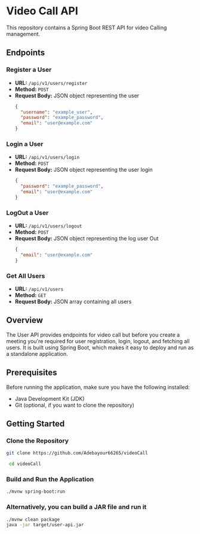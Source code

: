 # Video Call API

This repository contains a Spring Boot REST API for video Calling management.

## Endpoints

### Register a User

- **URL:** `/api/v1/users/register`
- **Method:** `POST`
- **Request Body:** JSON object representing the user
  ```json
  {
    "username": "example_user",
    "password": "example_password",
    "email": "user@example.com"
  }


### Login a User

- **URL:** `/api/v1/users/login`
- **Method:** `POST`
- **Request Body:** JSON object representing the user login
  ```json
  {
    "password": "example_password",
    "email": "user@example.com"
  }

### LogOut a User

- **URL:** `/api/v1/users/logout`
- **Method:** `POST`
- **Request Body:** JSON object representing the log user Out
  ```json
  {
    "email": "user@example.com"
  }

### Get All Users

- **URL:** `/api/v1/users`
- **Method:** `GET`
- **Request Body:** JSON array containing all users
  

## Overview

The User API provides endpoints for video call but before you create a meeting 
you're required for user registration, login, logout, and fetching all users. It is built using Spring Boot, which makes it easy to deploy and run as a standalone application.

## Prerequisites

Before running the application, make sure you have the following installed:

- Java Development Kit (JDK) 
- Git (optional, if you want to clone the repository)

## Getting Started

### Clone the Repository

```bash
git clone https://github.com/Adebayour66265/videoCall
```

```bash
 cd videoCall
```
### Build and Run the Application

```bash
./mvnw spring-boot:run
```
### Alternatively, you can build a JAR file and run it

```bash
./mvnw clean package
java -jar target/user-api.jar
```